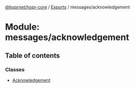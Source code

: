 [@hoprnet/hopr-core](../README.md) / [Exports](../modules.md) / messages/acknowledgement

# Module: messages/acknowledgement

## Table of contents

### Classes

- [Acknowledgement](../classes/messages_acknowledgement.acknowledgement.md)
